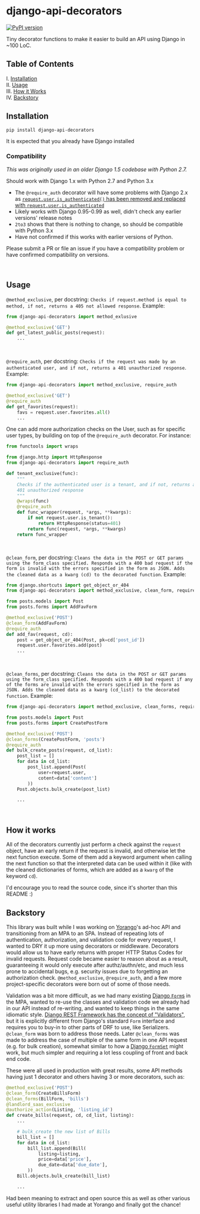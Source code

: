 # django-api-decorators

[![PyPI version](https://badge.fury.io/py/django-api-decorators.svg)](https://badge.fury.io/py/django-api-decorators)

Tiny decorator functions to make it easier to build an API using Django in ~100 LoC.


## Table of Contents

I. [Installation](#installation) <br />
II. [Usage](#usage) <br />
III. [How it Works](#how-it-works) <br />
IV. [Backstory](#backstory)


## Installation

```shell
pip install django-api-decorators
```

It is expected that you already have Django installed

### Compatibility

_This was originally used in an older Django 1.5 codebase with Python 2.7._

Should work with Django 1.x with Python 2.7 and Python 3.x
- The `@require_auth` decorator will have some problems with Django 2.x as [`request.user.is_authenticated()` has been removed and replaced with `request.user.is_authenticated`](https://docs.djangoproject.com/en/2.0/releases/2.0/#features-removed-in-2-0)
- Likely works with Django 0.95-0.99 as well, didn't check any earlier versions' release notes
- `2to3` shows that there is nothing to change, so should be compatible with Python 3.x
- Have not confirmed if this works with earlier versions of Python.

Please submit a PR or file an issue if you have a compatibility problem or have confirmed compatibility on versions.

<br>


## Usage

`@method_exclusive`, per docstring: `Checks if request.method is equal to method, if not, returns a 405 not allowed response`. Example:

```python
from django-api-decorators import method_exlusive

@method_exclusive('GET')
def get_latest_public_posts(request):
    ...

```

<br>

`@require_auth`, per docstring: `Checks if the request was made by an authenticated user, and if not, returns a 401 unauthorized response`. Example:

```python
from django-api-decorators import method_exclusive, require_auth

@method_exclusive('GET')
@require_auth
def get_favorites(request):
    favs = request.user.favorites.all()
    ...

```


One can add more authorization checks on the User, such as for specific user types,
by building on top of the `@require_auth` decorator. For instance:

```python
from functools import wraps

from django.http import HttpResponse
from django-api-decorators import require_auth

def tenant_exclusive(func):
    """
    Checks if the authenticated user is a tenant, and if not, returns a
    401 unauthorized response
    """
    @wraps(func)
    @require_auth
    def func_wrapper(request, *args, **kwargs):
        if not request.user.is_tenant():
            return HttpResponse(status=401)
        return func(request, *args, **kwargs)
    return func_wrapper
```

<br>

`@clean_form`, per docstring: `Cleans the data in the POST or GET params using the form_class specified. Responds with a 400 bad request if the form is invalid with the errors specified in the form as JSON. Adds the cleaned data as a kwarg (cd) to the decorated function`. Example:

```python
from django.shortcuts import get_object_or_404
from django-api-decorators import method_exclusive, clean_form, require_auth

from posts.models import Post
from posts.forms import AddFavForm

@method_exclusive('POST')
@clean_form(AddFavForm)
@require_auth
def add_fav(request, cd):
    post = get_object_or_404(Post, pk=cd['post_id'])
    request.user.favorites.add(post)
    ...

```

<br>

`@clean_forms`, per docstring: `Cleans the data in the POST or GET params using the form_class specified. Responds with a 400 bad request if any of the forms are invalid with the errors specified in the form as JSON. Adds the cleaned data as a kwarg (cd_list) to the decorated function`. Example:

```python
from django-api-decorators import method_exclusive, clean_forms, require_auth

from posts.models import Post
from posts.forms import CreatePostForm

@method_exclusive('POST')
@clean_forms(CreatePostForm, 'posts')
@require_auth
def bulk_create_posts(request, cd_list):
    post_list = []
    for data in cd_list:
        post_list.append(Post(
            user=request.user,
            cotent=data['content']
        ))
    Post.objects.bulk_create(post_list)

    ...

```

<br>


## How it works

All of the decorators currently just perform a check against the `request` object, have an early return if the request is invalid, and otherwise let the next function execute. Some of them add a keyword argument when calling the next function so that the interpreted data can be used within it (like with the cleaned dictionaries of forms, which are added as a `kwarg` of the keyword `cd`).

I'd encourage you to read the source code, since it's shorter than this README :)


## Backstory

This library was built while I was working on [Yorango](https://github.com/Yorango)'s ad-hoc API and transitioning from an MPA to an SPA. Instead of repeating lots of authentication, authorization, and validation code for every request, I wanted to DRY it up more using decorators or middleware. Decorators would allow us to have early returns with proper HTTP Status Codes for invalid requests. Request code became easier to reason about as a result, guaranteeing it would only execute after authz/authn/etc, and much less prone to accidental bugs, e.g. security issues due to forgetting an authorization check. `@method_exclusive`, `@require_auth`, and a few more project-specific decorators were born out of some of those needs.

Validation was a bit more difficult, as we had many existing [Django `Form`s](https://docs.djangoproject.com/en/2.0/ref/forms/api/#django.forms.Form) in the MPA, wanted to re-use the classes and validation code we already had in our API instead of re-writing, and wanted to keep things in the same idiomatic style. [Django REST Framework has the concept of "Validators"](http://www.django-rest-framework.org/api-guide/validators/), but it is explicitly different from Django's standard `Form` interface and requires you to buy-in to other parts of DRF to use, like Serializers. `@clean_form` was born to address those needs. Later `@clean_forms` was made to address the case of multiple of the same form in one API request (e.g. for bulk creation), somewhat similar to how a [Django `FormSet`](https://docs.djangoproject.com/en/2.0/topics/forms/formsets/) might work, but much simpler and requiring a lot less coupling of front and back end code.

These were all used in production with great results, some API methods having just 1 decorator and others having 3 or more decorators, such as:

```python
@method_exclusive('POST')
@clean_form(CreateBillsForm)
@clean_forms(BillForm, 'bills')
@landlord_saas_exclusive
@authorize_action(Listing, 'listing_id')
def create_bills(request, cd, cd_list, listing):
    ...

    # bulk_create the new list of Bills
    bill_list = []
    for data in cd_list:
        bill_list.append(Bill(
            listing=listing,
            price=data['price'],
            due_date=data['due_date'],
        ))
    Bill.objects.bulk_create(bill_list)

    ...
```

Had been meaning to extract and open source this as well as other various useful utility libraries I had made at Yorango and finally got the chance!
